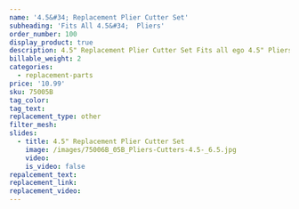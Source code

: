 ```yaml
---
name: '4.5&#34; Replacement Plier Cutter Set'
subheading: 'Fits All 4.5&#34;  Pliers'
order_number: 100
display_product: true
description: 4.5" Replacement Plier Cutter Set Fits all ego 4.5" Pliers
billable_weight: 2
categories:
  - replacement-parts
price: '10.99'
sku: 75005B
tag_color:
tag_text:
replacement_type: other
filter_mesh:
slides:
  - title: 4.5" Replacement Plier Cutter Set
    image: /images/75006B_05B_Pliers-Cutters-4.5-_6.5.jpg
    video:
    is_video: false
repalcement_text:
replacement_link:
replacement_video:
---
```

